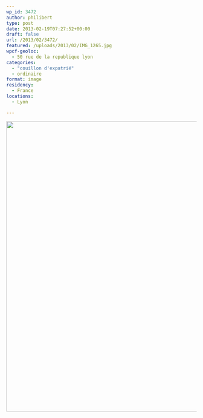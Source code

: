 ```yaml
---
wp_id: 3472
author: philibert
type: post
date: 2013-02-19T07:27:52+00:00
draft: false
url: /2013/02/3472/
featured: /uploads/2013/02/IMG_1265.jpg
wpcf-geoloc:
  - 50 rue de la republique lyon
categories:
  - "couillon d'expatrié"
  - ordinaire
format: image
residency:
  - France
locations:
  - Lyon

---
```

[<img src="/uploads/2013/02/IMG_1265-1024x768.jpg" alt="" title="IMG_1265" width="1024" height="768" class="alignleft size-large wp-image-3473" srcset="/uploads/2013/02/IMG_1265-1024x768.jpg 1024w, /uploads/2013/02/IMG_1265-300x224.jpg 300w, /uploads/2013/02/IMG_1265-263x197.jpg 263w, /uploads/2013/02/IMG_1265-650x487.jpg 650w" sizes="(max-width: 1024px) 100vw, 1024px" />][1]

 [1]: /uploads/2013/02/IMG_1265.jpg